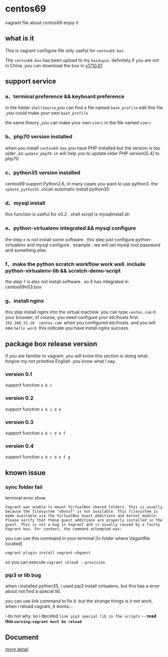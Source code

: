 # centos69
vagrant file about centos69 enjoy it

## what is it
This is vagrant configure file only useful for `centos69.box`.

The `centos69.box` has been upload to my `baiduyun`. definitely if you are not in China ,you can download the box in [v1710.01](https://app.vagrantup.com/centos/boxes/6)

## support service
### a、terminal preference && keyboard preference
in the folder `shellSource`,you can find a file named `bash_profile` edit this file ,you could make your own `bash_profile`

the same theory ,you can make your own `vimrc` in the file named `vimrc`

### b、php70 version installed
when you install `centos69.box` you have PHP installed but the version is too older ,so `update_php70.sh` will help you to update older PHP version[5.4] to php70.


### c、python35 version installed
centos69 support Python2.6, in many cases you want to use python3. the `update_python35.sh`can automatic install python35


### d、mysql install
this function is useful for v0.2 . shell script is mysqlInstall.sh

### e、python-virtualenv integrated && mysql configure
the step `e` is not install some software . this step just configure python-virtualenv and mysql configure .
example : we will set mysql root password and something else.

### f、make the python scratch workflow work well. include python-virtualenv-lib && scratch-demo-script
the step `f` is also not install software . so it has integrated in centos69v03.box

### g、install nginx 
this step install nginx into the virtual machine. you can type `centos.com` in your broswer, of course, you need configure your etc/hosts first. `192.168.33.10  centos.com`. when you configured etc/hosts. and you will see `hello word`. this indicate you have install nginx success.

## package box release version
if you are familiar to vagrant. you will know this section is doing what. forgive my not primitive English .you know what I say.

### version 0.1
support function
`a b c`

### version 0.2
support function
`a b c d e`

### version 0.3
support function
`a b c d e f`

### version 0.4
support function
`a b c d e f g`

## known issue
### sync folder fail
terminal error show

```
Vagrant was unable to mount VirtualBox shared folders. This is usually
because the filesystem "vboxsf" is not available. This filesystem is
made available via the VirtualBox Guest Additions and kernel module.
Please verify that these guest additions are properly installed in the
guest. This is not a bug in Vagrant and is usually caused by a faulty
Vagrant box. For context, the command attempted was:
```

you can use this command in your terminal [in folder where Vagantfile located]
```
vagrant plugin install vagrant-vbguest
```

so you can execute `vagrant reload --provision`

### pip3 or lib bug
when i installed python35, i used pip3 install virtualenv, but this has a error about not find a special lib.

you can use link command to fix it. but the strange things is it not work, when i reload vagrant ,it works...

i do not why. so i decided `link pip3 special lib in the scripts` -- **read this `warning:vagrant must be reload`**


## Document
[more detail](http://blog.coderhelper.cn/%E9%80%9A%E7%94%A8%E6%8A%80%E8%83%BD/%E5%88%B6%E4%BD%9Ccentos69box.html)
